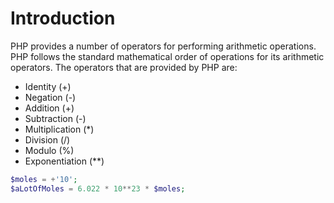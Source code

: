 # Introduction

PHP provides a number of operators for performing arithmetic operations. PHP follows the standard mathematical order of operations for its arithmetic operators. The operators that are provided by PHP are:

* Identity (+)
* Negation (-)
* Addition (+)
* Subtraction (-)
* Multiplication (*)
* Division (/)
* Modulo (%)
* Exponentiation (**)

```php
$moles = +'10';
$aLotOfMoles = 6.022 * 10**23 * $moles;
```
